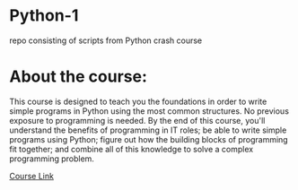 # Python-1

repo consisting of scripts from Python crash course 

# About the course:

This course is designed to teach you the foundations in order to write simple programs in Python using the most common structures. No previous exposure to programming is needed. By the end of this course, you'll understand the benefits of programming in IT roles; be able to write simple programs using Python; figure out how the building blocks of programming fit together; and combine all of this knowledge to solve a complex programming problem.

[Course Link](https://www.coursera.org/learn/python-crash-course)
